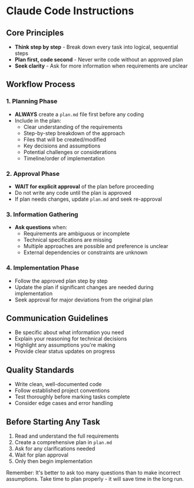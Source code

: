 # Claude Code Instructions

## Core Principles
- **Think step by step** - Break down every task into logical, sequential steps
- **Plan first, code second** - Never write code without an approved plan
- **Seek clarity** - Ask for more information when requirements are unclear

## Workflow Process

### 1. Planning Phase
- **ALWAYS** create a `plan.md` file first before any coding
- Include in the plan:
  - Clear understanding of the requirements
  - Step-by-step breakdown of the approach
  - Files that will be created/modified
  - Key decisions and assumptions
  - Potential challenges or considerations
  - Timeline/order of implementation

### 2. Approval Phase
- **WAIT for explicit approval** of the plan before proceeding
- Do not write any code until the plan is approved
- If plan needs changes, update `plan.md` and seek re-approval

### 3. Information Gathering
- **Ask questions** when:
  - Requirements are ambiguous or incomplete
  - Technical specifications are missing
  - Multiple approaches are possible and preference is unclear
  - External dependencies or constraints are unknown

### 4. Implementation Phase
- Follow the approved plan step by step
- Update the plan if significant changes are needed during implementation
- Seek approval for major deviations from the original plan

## Communication Guidelines
- Be specific about what information you need
- Explain your reasoning for technical decisions
- Highlight any assumptions you're making
- Provide clear status updates on progress

## Quality Standards
- Write clean, well-documented code
- Follow established project conventions
- Test thoroughly before marking tasks complete
- Consider edge cases and error handling

## Before Starting Any Task
1. Read and understand the full requirements
2. Create a comprehensive plan in `plan.md`
3. Ask for any clarifications needed
4. Wait for plan approval
5. Only then begin implementation

Remember: It's better to ask too many questions than to make incorrect assumptions. Take time to plan properly - it will save time in the long run.